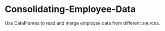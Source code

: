 # Consolidating-Employee-Data
Use DataFrames to read and merge employee data from different sources.
